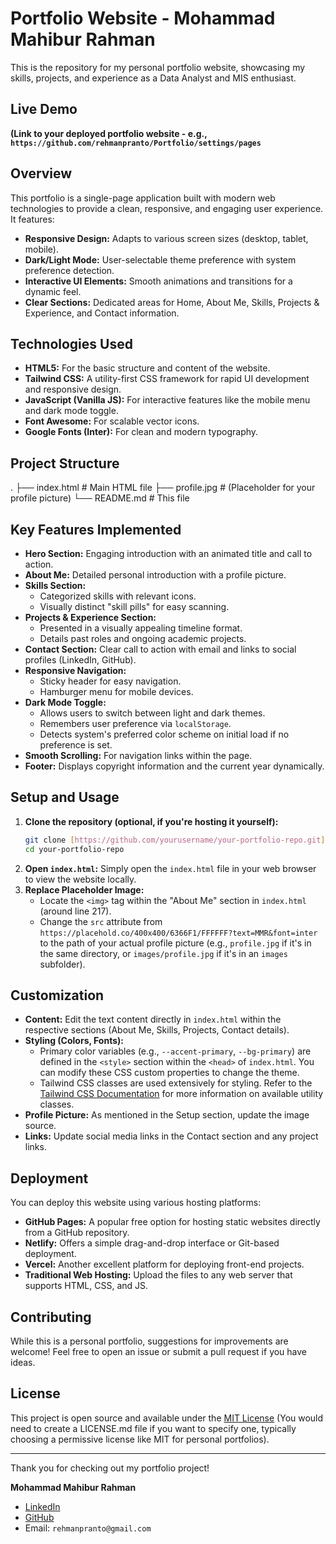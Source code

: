 # Portfolio Website - Mohammad Mahibur Rahman

This is the repository for my personal portfolio website, showcasing my skills, projects, and experience as a Data Analyst and MIS enthusiast.

## Live Demo

**(Link to your deployed portfolio website - e.g., `https://github.com/rehmanpranto/Portfolio/settings/pages`**

## Overview

This portfolio is a single-page application built with modern web technologies to provide a clean, responsive, and engaging user experience. It features:

* **Responsive Design:** Adapts to various screen sizes (desktop, tablet, mobile).
* **Dark/Light Mode:** User-selectable theme preference with system preference detection.
* **Interactive UI Elements:** Smooth animations and transitions for a dynamic feel.
* **Clear Sections:** Dedicated areas for Home, About Me, Skills, Projects & Experience, and Contact information.

## Technologies Used

* **HTML5:** For the basic structure and content of the website.
* **Tailwind CSS:** A utility-first CSS framework for rapid UI development and responsive design.
* **JavaScript (Vanilla JS):** For interactive features like the mobile menu and dark mode toggle.
* **Font Awesome:** For scalable vector icons.
* **Google Fonts (Inter):** For clean and modern typography.

## Project Structure
.
├── index.html         # Main HTML file
├── profile.jpg        # (Placeholder for your profile picture)
└── README.md          # This file
## Key Features Implemented

* **Hero Section:** Engaging introduction with an animated title and call to action.
* **About Me:** Detailed personal introduction with a profile picture.
* **Skills Section:**
    * Categorized skills with relevant icons.
    * Visually distinct "skill pills" for easy scanning.
* **Projects & Experience Section:**
    * Presented in a visually appealing timeline format.
    * Details past roles and ongoing academic projects.
* **Contact Section:** Clear call to action with email and links to social profiles (LinkedIn, GitHub).
* **Responsive Navigation:**
    * Sticky header for easy navigation.
    * Hamburger menu for mobile devices.
* **Dark Mode Toggle:**
    * Allows users to switch between light and dark themes.
    * Remembers user preference via `localStorage`.
    * Detects system's preferred color scheme on initial load if no preference is set.
* **Smooth Scrolling:** For navigation links within the page.
* **Footer:** Displays copyright information and the current year dynamically.

## Setup and Usage

1.  **Clone the repository (optional, if you're hosting it yourself):**
    ```bash
    git clone [https://github.com/yourusername/your-portfolio-repo.git](https://github.com/yourusername/your-portfolio-repo.git)
    cd your-portfolio-repo
    ```
2.  **Open `index.html`:**
    Simply open the `index.html` file in your web browser to view the website locally.
3.  **Replace Placeholder Image:**
    * Locate the `<img>` tag within the "About Me" section in `index.html` (around line 217).
    * Change the `src` attribute from `https://placehold.co/400x400/6366F1/FFFFFF?text=MMR&font=inter` to the path of your actual profile picture (e.g., `profile.jpg` if it's in the same directory, or `images/profile.jpg` if it's in an `images` subfolder).

## Customization

* **Content:** Edit the text content directly in `index.html` within the respective sections (About Me, Skills, Projects, Contact details).
* **Styling (Colors, Fonts):**
    * Primary color variables (e.g., `--accent-primary`, `--bg-primary`) are defined in the `<style>` section within the `<head>` of `index.html`. You can modify these CSS custom properties to change the theme.
    * Tailwind CSS classes are used extensively for styling. Refer to the [Tailwind CSS Documentation](https://tailwindcss.com/docs) for more information on available utility classes.
* **Profile Picture:** As mentioned in the Setup section, update the image source.
* **Links:** Update social media links in the Contact section and any project links.

## Deployment

You can deploy this website using various hosting platforms:

* **GitHub Pages:** A popular free option for hosting static websites directly from a GitHub repository.
* **Netlify:** Offers a simple drag-and-drop interface or Git-based deployment.
* **Vercel:** Another excellent platform for deploying front-end projects.
* **Traditional Web Hosting:** Upload the files to any web server that supports HTML, CSS, and JS.

## Contributing

While this is a personal portfolio, suggestions for improvements are welcome! Feel free to open an issue or submit a pull request if you have ideas.

## License

This project is open source and available under the [MIT License](LICENSE.md) (You would need to create a LICENSE.md file if you want to specify one, typically choosing a permissive license like MIT for personal portfolios).

---

Thank you for checking out my portfolio project!

**Mohammad Mahibur Rahman**
* [LinkedIn](https://www.linkedin.com/in/rahmanpranto)
* [GitHub](https://github.com/rehmanpranto)
* Email: `rehmanpranto@gmail.com`
